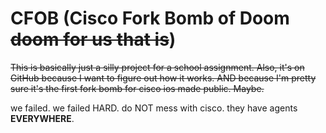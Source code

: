 # CFOB (Cisco Fork Bomb of Doom ~~doom for us that is~~) 

~~This is basically just a silly project for a school assignment. Also, it's on GitHub because I want to figure out how it works. AND because I'm pretty sure it's the first fork bomb for cisco ios made public. Maybe.~~

we failed. we failed HARD. do NOT mess with cisco. they have agents **EVERYWHERE**. 
